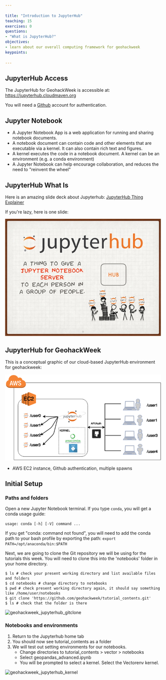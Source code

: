 ```yaml
---

title: "Introduction to JupyterHub"
teaching: 15
exercises: 0
questions:
- "What is JupyterHub?"
objectives:
- learn about our overall computing framework for geohackweek
keypoints:

---
```


## JupyterHub Access
The JupyterHub for GeohackWeek is accessible at: https://jupyterhub.cloudmaven.org

You will need a [Github](http://www.github.com) account for authentication. 

## Jupyter Notebook

- A Jupyter Notebook App is a web application for running and sharing notebook documents. 
- A notebook document can contain code and other elements that are executable via a kernel. It can also contain rich text and figures.
- A kernel executes the code in a notebook document. A kernel can be an environment (e.g. a conda environment)
- A Jupyter Notebook can help encourage collaboration, and reduces the need to "reinvent the wheel"

## JupyterHub What Is
Here is an amazing slide deck about Jupyterhub: [JupyterHub Thing Explainer](https://www.slideshare.net/willingc/jupyterhub-a-thing-explainer-overview)

If you're lazy, here is one slide: 

![thingexplainer](../fig/jupyterhub_thing_explain.jpg)

## JupyterHub for GeohackWeek

This is a conceptual graphic of our cloud-based JupyterHub environment for geohackweek:

![geohackweek_setup](../fig/geohackweek_aws_setup.png)

- AWS EC2 instance, Github authentication, multiple spawns 

## Initial Setup

### Paths and folders
Open a new Jupyter Notebook terminal. If you type `conda`, you will get a conda usage guide:

``` usage: conda [-h] [-V] command ... ```

If you get "conda: command not found", you will need to add the conda path to your bash profile by exporting the path:
``` export PATH=/opt/anaconda/bin:$PATH ```

Next, we are going to clone the Git repository we will be using for the tutorials this week. You will need to clone this into the 'notebooks' folder in your home directory. 

``` 
$ ls # check your present working directory and list available files and folders
$ cd notebooks # change directory to notebooks
$ pwd # check present working directory again, it should say something like /home/user/notebooks
$ git clone 'https://github.com/geohackweek/tutorial_contents.git'
$ ls # check that the folder is there
```

![geohackweek_jupyterhub_gitclone](../fig/jupyterhub_githubclone.png)


### Notebooks and environments
1. Return to the Jupyterhub home tab
2. You should now see tutorial_contents as a folder
3. We will test out setting environments for our notebooks. 
   - Change directories to tutorial_contents > vector > notebooks 
   - Select geopandas_advanced.ipynb
   - You will be prompted to select a kernel. Select the Vectorenv kernel. 

![geohackweek_jupyterhub_kernel](../fig/jupyterhub_kernel.png)
   
